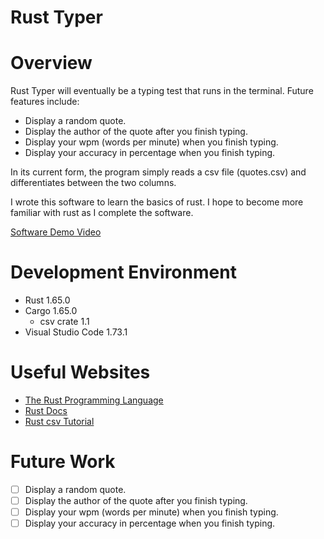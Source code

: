 # Rust Typer

# Overview

Rust Typer will eventually be a typing test that runs in the terminal. Future features include:

* Display a random quote.
* Display the author of the quote after you finish typing.
* Display your wpm (words per minute) when you finish typing.
* Display your accuracy in percentage when you finish typing.

In its current form, the program simply reads a csv file (quotes.csv) and differentiates between the two columns.

I wrote this software to learn the basics of rust. I hope to become more familiar with rust as I complete the software.

[Software Demo Video](http://youtube.link.goes.here)

# Development Environment

* Rust 1.65.0
* Cargo 1.65.0
    * csv crate 1.1
* Visual Studio Code 1.73.1

# Useful Websites

* [The Rust Programming Language](https://doc.rust-lang.org/book/title-page.html)
* [Rust Docs](https://docs.rs/)
* [Rust csv Tutorial](https://docs.rs/csv/latest/csv/tutorial/index.html)

# Future Work

- [ ] Display a random quote.
- [ ] Display the author of the quote after you finish typing.
- [ ] Display your wpm (words per minute) when you finish typing.
- [ ] Display your accuracy in percentage when you finish typing.